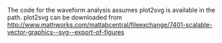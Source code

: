 
The code for the waveform analysis assumes plot2svg is available in the path. plot2svg can be downloaded from http://www.mathworks.com/matlabcentral/fileexchange/7401-scalable-vector-graphics--svg--export-of-figures
